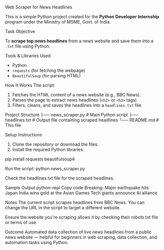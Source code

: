 Web Scraper for News Headlines

This is a simple Python project created for the **Python Developer Internship** program under the Ministry of MSME, Govt. of India.

Task Objective

To **scrape top news headlines** from a news website and save them into a `.txt` file using Python.

Tools & Libraries Used
- Python
- `requests` (for fetching the webpage)
- `BeautifulSoup` (for parsing HTML)

How It Works
The script:
1. Fetches the HTML content of a news website (e.g., BBC News).
2. Parses the page to extract news headlines (`<h2>` or `<h3>` tags).
3. Filters, cleans, and saves the headlines into a `headlines.txt` file.

Project Structure
├── news_scraper.py # Main Python script
├── headlines.txt # Output file containing scraped headlines
└── README.md # This file


Setup Instructions
1. Clone the repository or download the files.
2. Install the required Python libraries:


pip install requests beautifulsoup4

Run the script:
python news_scraper.py

Check the headlines.txt file for the scraped headlines.

Sample Output
python-repl
Copy code
Breaking: Major earthquake hits Japan
India wins gold at the Asian Games
Tech giants announce AI alliance

Notes
The current script scrapes headlines from BBC News. You can change the URL in the script to target a different website.

Ensure the website you're scraping allows it by checking their robots.txt file or terms of use.

Outcome
Automated data collection of live news headlines from a public news website — helpful for beginners in web scraping, data collection, and automation tasks using Python.

